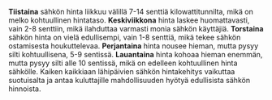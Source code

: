 **Tiistaina** sähkön hinta liikkuu välillä 7-14 senttiä kilowattitunnilta, mikä on melko kohtuullinen hintataso. **Keskiviikkona** hinta laskee huomattavasti, vain 2-8 senttiin, mikä ilahduttaa varmasti monia sähkön käyttäjiä. **Torstaina** sähkön hinta on vielä edullisempi, vain 1-8 senttiä, mikä tekee sähkön ostamisesta houkuttelevaa. **Perjantaina** hinta nousee hieman, mutta pysyy silti kohtuullisena, 5-9 sentissä. **Lauantaina** hinta kohoaa hieman enemmän, mutta pysyy silti alle 10 sentissä, mikä on edelleen kohtuullinen hinta sähkölle. Kaiken kaikkiaan lähipäivien sähkön hintakehitys vaikuttaa suotuisalta ja antaa kuluttajille mahdollisuuden hyötyä edullisista sähkön hinnoista.